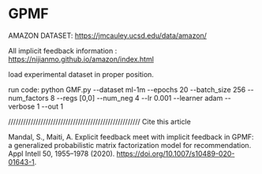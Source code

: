 # GPMF
AMAZON DATASET: https://jmcauley.ucsd.edu/data/amazon/


All implicit feedback information : https://nijianmo.github.io/amazon/index.html


load experimental dataset in proper position. 


run code: python GMF.py --dataset ml-1m --epochs 20 --batch_size 256 --num_factors 8 --regs [0,0] --num_neg 4 --lr 0.001 --learner adam --verbose 1 --out 1

















/////////////////////////////////////////////////////
Cite this article

Mandal, S., Maiti, A. Explicit feedback meet with implicit feedback in GPMF: a generalized probabilistic matrix factorization model for recommendation. Appl Intell 50, 1955–1978 (2020). https://doi.org/10.1007/s10489-020-01643-1.
